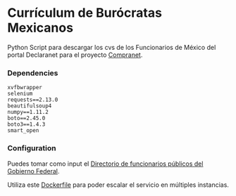 # Currículum de Burócratas Mexicanos 

Python Script para descargar los cvs de los Funcionarios de México del portal Declaranet para el proyecto [Compranet](https://github.com/rsanchezavalos/compranet).

### Dependencies 

```
xvfbwrapper 
selenium
requests==2.13.0
beautifulsoup4 
numpy==1.11.2
boto==2.45.0
boto3==1.4.3
smart_open
```

### Configuration

Puedes tomar como input el [Directorio de funcionarios públicos del Gobierno Federal](https://datos.gob.mx/busca/dataset/directorio-de-funcionarios-publicos-del-gobierno-federal).

Utiliza este [Dockerfile](https://hub.docker.com/r/rsanchezavalos/python-headless-chromedriver/) para poder escalar el servicio en múltiples instancias.